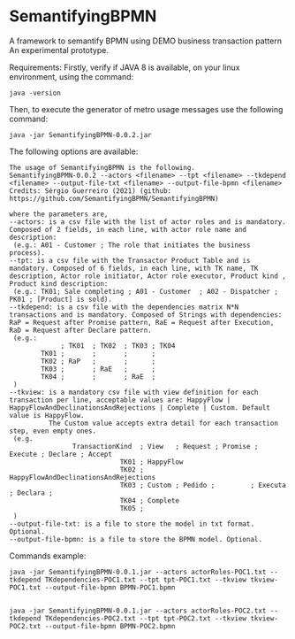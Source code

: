 # SemantifyingBPMN
A framework to semantify BPMN using DEMO business transaction pattern
An experimental prototype.

Requirements:
Firstly, verify if JAVA 8 is available, on your linux environment, using the command: 

    java -version

Then, to execute the generator of metro usage messages use the following command:

    java -jar SemantifyingBPMN-0.0.2.jar

The following options are available:
```
The usage of SemantifyingBPMN is the following.
SemantifyingBPMN-0.0.2 --actors <filename> --tpt <filename> --tkdepend <filename> --output-file-txt <filename> --output-file-bpmn <filename>
Credits: Sérgio Guerreiro (2021) (github: https://github.com/SemantifyingBPMN/SemantifyingBPMN)

where the parameters are,
--actors: is a csv file with the list of actor roles and is mandatory. Composed of 2 fields, in each line, with actor role name and description:
 (e.g.: A01 - Customer ; The role that initiates the business process).
--tpt: is a csv file with the Transactor Product Table and is mandatory. Composed of 6 fields, in each line, with TK name, TK description, Actor role initiator, Actor role executor, Product kind , Product kind description:
 (e.g.: TK01; Sale completing ; A01 - Customer  ; A02 - Dispatcher ; PK01 ; [Product] is sold).
--tkdepend: is a csv file with the dependencies matrix N*N transactions and is mandatory. Composed of Strings with dependencies: RaP = Request after Promise pattern, RaE = Request after Execution, RaD = Request after Declare pattern.
 (e.g.:
             ; TK01  ; TK02  ; TK03 ; TK04
        TK01 ;       ;       ;      ;
        TK02 ; RaP   ;       ;      ;
        TK03 ;       ; RaE   ;      ;
        TK04 ;       ;       ; RaE  ;
 )
--tkview: is a mandatory csv file with view definition for each transaction per line, acceptable values are: HappyFlow | HappyFlowAndDeclinationsAndRejections | Complete | Custom. Default value is HappyFlow.
          The Custom value accepts extra detail for each transaction step, even empty ones.
 (e.g.
                TransactionKind  ; View   ; Request ; Promise ; Execute ; Declare ; Accept
                            TK01 ; HappyFlow
                            TK02 ; HappyFlowAndDeclinationsAndRejections
                            TK03 ; Custom ; Pedido ;         ; Executa ; Declara ;         
                            TK04 ; Complete
                            TK05 ;
 )
--output-file-txt: is a file to store the model in txt format. Optional.
--output-file-bpmn: is a file to store the BPMN model. Optional.
```

Commands example:

``` 
java -jar SemantifyingBPMN-0.0.1.jar --actors actorRoles-POC1.txt --tkdepend TKdependencies-POC1.txt --tpt tpt-POC1.txt --tkview tkview-POC1.txt --output-file-bpmn BPMN-POC1.bpmn


java -jar SemantifyingBPMN-0.0.1.jar --actors actorRoles-POC2.txt --tkdepend TKdependencies-POC2.txt --tpt tpt-POC2.txt --tkview tkview-POC2.txt --output-file-bpmn BPMN-POC2.bpmn
```



